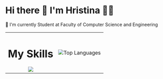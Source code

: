 # Hi there 👋 I'm Hristina 👩‍💻
🌱 I'm currently Student at Faculty of Computer Science and Engineering  

<table align="center">
  <tr>
    <td align="center">
      <h1>My Skills</h1>
      <a href="https://skillicons.dev">
        <img src="https://skillicons.dev/icons?i=js,java,react,kotlin,laravel,nextjs,nodejs,php,postgres,postman,html,css,c,cs,cpp,dart,django,docker,kubernetes,dotnet,ember,figma,flutter,wordpress,github&perline=6" />
      </a>
    </td>
    <td align="center">
      <img src="https://github-readme-stats.vercel.app/api/top-langs/?username=hristina6&hide_progress=true&layout=compact" alt="Top Languages" />
    </td>
  </tr>
</table>
